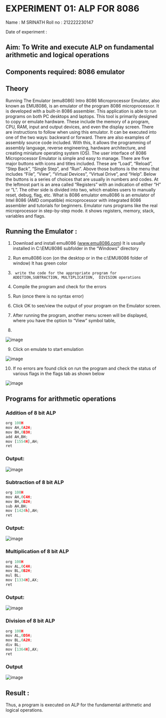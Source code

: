# EXPERIMENT 01: ALP FOR 8086
Name : M SRINATH
Roll no : 212222230147

Date of experiment :





## Aim: To Write and execute ALP on fundamental arithmetic and logical operations
## Components required: 8086  emulator 
## Theory 
Running The Emulator (emu8086) Intro 8086 Microprocessor Emulator, also known as EMU8086, is an emulator of the program 8086 microprocessor. It is developed with a built-in 8086 assembler. This application is able to run programs on both PC desktops and laptops. This tool is primarily designed to copy or emulate hardware. These include the memory of a program, CPU, RAM, input and output devices, and even the display screen. There are instructions to follow when using this emulator. It can be executed into one of the two ways: backward or forward. There are also examples of assembly source code included. With this, it allows the programming of assembly language, reverse engineering, hardware architecture, and creating miniature operating system (OS). The user interface of 8086 Microprocessor Emulator is simple and easy to manage. There are five major buttons with icons and titles included. These are “Load”, “Reload”, “Step Back”, “Single Step”, and “Run”. Above those buttons is the menu that includes “File”, “View”, “Virtual Devices”, “Virtual Drive”, and “Help”. Below the buttons is a series of choices that are usually in numbers and codes. At the leftmost part is an area called “Registers” with an indication of either “H” or “L”. The other side is divided into two, which enables users to manually reset, debug, flag, etc. What is 8086 emulator emu8086 is an emulator of Intel 8086 (AMD compatible) microprocessor with integrated 8086 assembler and tutorials for beginners. Emulator runs programs like the real microprocessor in step-by-step mode. it shows registers, memory, stack, variables and flags.


 ## Running the Emulator :
1.	Download and install emu8086 (www.emu8086.com) It is usually installed in C:\EMU8086 subfolder in the “Windows” directory
2.	  Run  emu8086 icon (on the desktop or in the c:\EMU8086 folder of window) It has green color 
 
 
3.		write the code for the appropriate program for ADDITION,SUBTRACTION, MULTIPLICATION,  DIVISION operations 

4.	 Compile the program and check for the errors 
5.	Run (once there is no syntax error) 

6.	Click OK to see/view the output of your program on the Emulator screen. 


7.	After running the program, another menu screen will be displayed, where you have the option to “View” symbol table,
8.	 


![image](https://user-images.githubusercontent.com/36288975/189273263-d65baae9-4b8f-4723-afb3-c0ffa4052b04.png)











9.	Click on emulate to start emulation 








![image](https://user-images.githubusercontent.com/36288975/189273273-9bb36ec1-e2e8-4892-8d35-37707332bfdc.png)








10.	If no errors are found click on run the program and check the status of various flags in the flags tab as shown below 






![image](https://user-images.githubusercontent.com/36288975/189273277-113a2a33-4a40-4ff8-95a5-ecd3a1f504fe.png)







## Programs for arithmetic  operations

### Addition  of 8 bit ALP 
```python
org 100H
mov AH,0A2H;
mov BH,0B3H;
add AH,BH;
mov [1554H],AH;
ret
```                                                       



### Output:
![image](https://github.com/Leann4468/EXPERIMENT--01-ALP-FOR-8086/assets/121165979/ec03772c-0272-4448-a558-c5a51c43ca93)



 
### Subtraction of 8 bit ALP

```python
org 100H
mov AH,0C4H;
mov BH,0B2H;
sub AH,BH;
mov [1424h],AH;
ret
```                                                      

### Output: 
![image](https://github.com/Leann4468/EXPERIMENT--01-ALP-FOR-8086/assets/121165979/9174dad0-98fb-424c-b7e8-14dc79002028)




### Multiplication of 8 bit ALP

```python
org 100H
mov AL,0C4H;
mov BL,0B2H;
mul BL;
mov [1334H],AX;
ret
```                                                     

### Output:
![image](https://github.com/Leann4468/EXPERIMENT--01-ALP-FOR-8086/assets/121165979/4a3d8a7e-b034-45fe-ab9c-4b5a42fb1125)




### Division of 8 bit ALP

```python
org 100H
mov AL,0D5H;
mov BL,0A2H;
div BL;
mov [1364H],AX;
ret                                                        
```

### Output  
![image](https://github.com/Leann4468/EXPERIMENT--01-ALP-FOR-8086/assets/121165979/8ffa346a-33d0-4736-bd14-0b89e2cbdc32)



## Result :
Thus, a program is executed on ALP for the fundamental arithmetic and logical operations.
 







